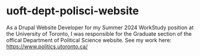 # uoft-dept-polisci-website
As a Drupal Website Developer for my Summer 2024 WorkStudy position at the University of Toronto, I was responsible for the Graduate section of the offical Department of Political Science website. See my work here: https://www.politics.utoronto.ca/
